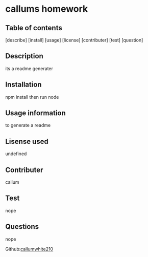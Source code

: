 
  
  # callums homework
  
  ## Table of contents
  [describe]
  [install]
  [usage]
  [license]
  [contributer]
  [test]
  [question]

  ## Description 
  its a readme generater

  ## Installation
  npm install then run node

  ## Usage information
  to generate a readme

  ## Lisense used
  undefined
  
  ## Contributer
  callum

  ## Test
  nope

  ## Questions
  nope

  Github:[callumwhite210](https://github.com/Callumwhite210)
